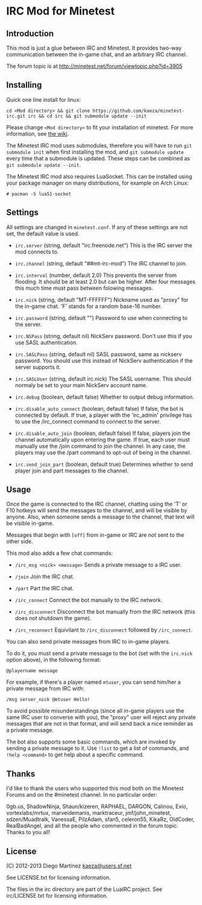 IRC Mod for Minetest
====================

Introduction
------------
This mod is just a glue between IRC and Minetest. It provides two-way
 communication between the in-game chat, and an arbitrary IRC channel.

The forum topic is at http://minetest.net/forum/viewtopic.php?id=3905

 
Installing
----------

Quick one line install for linux:

	cd <Mod directory> && git clone https://github.com/kaeza/minetest-irc.git irc && cd irc && git submodule update --init

Please change `<Mod directory>` to fit your installation of minetest.
For more information, see [the wiki](http://wiki.minetest.net/Installing_mods).

The Minetest IRC mod uses submodules, therefore you will have to run
`git submodule init` when first installing the mod, and `git submodule update`
every time that a submodule is updated.  These steps can be combined as
`git submodule update --init`.

The Minetest IRC mod also requires LuaSocket.  This can be installed using your
package manager on many distributions, for example on Arch Linux:

	# pacman -S lua51-socket


Settings
--------
All settings are changed in `minetest.conf`. If any of these settings
are not set, the default value is used.

  * `irc.server` (string, default "irc.freenode.net")
	This is the IRC server the mod connects to.

  * `irc.channel` (string, default "##mt-irc-mod")
	The IRC channel to join.

  * `irc.interval` (number, default 2.0)
	This prevents the server from flooding. It should be at
	least 2.0 but can be higher. After four messages this much
	time must pass between folowing messages.

  * `irc.nick` (string, default "MT-FFFFFF")
	Nickname used as "proxy" for the in-game chat. 
	'F' stands for a random base-16 number.

  * `irc.password` (string, default "")
	Password to use when connecting to the server.

  * `irc.NSPass` (string, default nil)
	NickServ password. Don't use this if you use SASL authentication.

  * `irc.SASLPass` (string, default nil)
	SASL password, same as nickserv password.
	You should use this instead of NickServ authentication
	if the server supports it.

  * `irc.SASLUser` (string, default irc.nick)
	The SASL username. This should normaly be set to your main NickServ account name.

  * `irc.debug` (boolean, default false)
	Whether to output debug information.

  * `irc.disable_auto_connect` (boolean, default false)
	If false, the bot is connected by default. If true, a player with
	the 'irc_admin' privilege has to use the /irc_connect command to
	connect to the server.

  * `irc.disable_auto_join` (boolean, default false)
	If false, players join the channel automatically upon entering the
	game. If true, each user must manually use the /join command to
	join the channel. In any case, the players may use the /part
	command to opt-out of being in the channel.

  * `irc.send_join_part` (boolean, default true)
	Determines whether to send player join and part messages to the channel.

Usage
-----

Once the game is connected to the IRC channel, chatting using the 'T' or
F10 hotkeys will send the messages to the channel, and will be visible
by anyone. Also, when someone sends a message to the channel, that text
will be visible in-game.

Messages that begin with `[off]` from in-game or IRC are not sent to the
other side.

This mod also adds a few chat commands:

  * `/irc_msg <nick> <message>`
	Sends a private message to a IRC user.

  * `/join`
	Join the IRC chat.

  * `/part`
	Part the IRC chat.

  * `/irc_connect`
	Connect the bot manually to the IRC network.

  * `/irc_disconnect`
	Disconnect the bot manually from the IRC network (this does not
	shutdown the game).

  * `/irc_reconnect`
	Equivilant to `/irc_disconnect` followed by `/irc_connect`.

You can also send private messages from IRC to in-game players.

To do it, you must send a private message to the bot (set with
the `irc.nick` option above), in the following format:

	@playername message

For example, if there's a player named `mtuser`, you can send him/her
a private message from IRC with:

	/msg server_nick @mtuser Hello!

To avoid possible misunderstandings (since all in-game players use the
same IRC user to converse with you), the "proxy" user will reject any
private messages that are not in that format, and will send back a
nice reminder as a private message.

The bot also supports some basic commands, which are invoked by sending
a private message to it. Use `!list` to get a list of commands, and
`!help <command>` to get help about a specific command.


Thanks
------

I'd like to thank the users who supported this mod both on the Minetest
Forums and on the #minetest channel. In no particular order:

0gb.us, ShadowNinja, Shaun/kizeren, RAPHAEL, DARGON, Calinou, Exio,
vortexlabs/mrtux, marveidemanis, marktraceur, jmf/john\_minetest,
sdzen/Muadtralk, VanessaE, PilzAdam, sfan5, celeron55, KikaRz,
OldCoder, RealBadAngel, and all the people who commented in the
forum topic. Thanks to you all!


License
-------

(C) 2012-2013 Diego Martínez <kaeza@users.sf.net>

See LICENSE.txt for licensing information.

The files in the irc directory are part of the LuaIRC project.
See irc/LICENSE.txt for licensing information.

